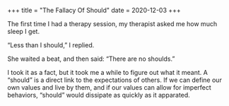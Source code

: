 +++
title = "The Fallacy Of Should"
date = 2020-12-03
+++

The first time I had a therapy session, my therapist asked me how much sleep I get.

“Less than I should,” I replied.

She waited a beat, and then said: “There are no shoulds.” 

I took it as a fact, but it took me a while to figure out what it meant. A “should” is a direct link to the expectations of others. If we can define our own values and live by them, and if our values can allow for imperfect behaviors, “should” would dissipate as quickly as it apparated.